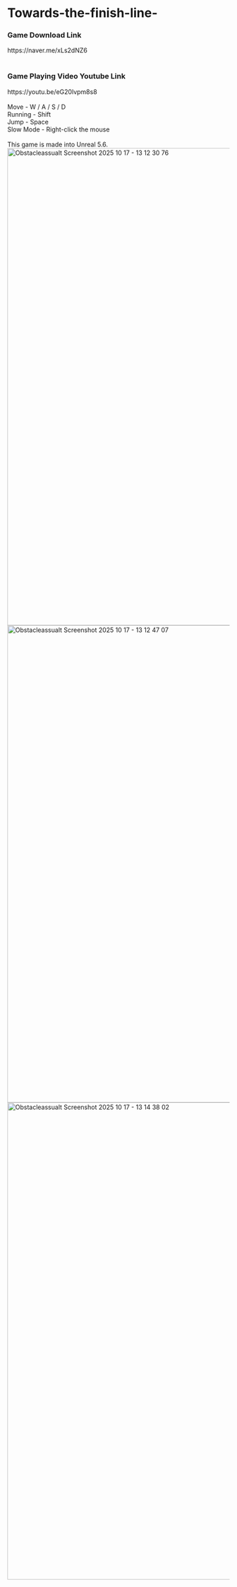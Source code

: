 # Towards-the-finish-line-
</h>
<h3>Game Download Link</h3>
https://naver.me/xLs2dNZ6<br><br>
<h3>Game Playing Video Youtube Link</h3>
https://youtu.be/eG20lvpm8s8<br><br>
Move - W / A / S / D<br>
Running - Shift<br>
Jump - Space<br>
Slow Mode - Right-click the mouse<br>
<br>This game is made into Unreal 5.6.
<img width="1920" height="1080" alt="Obstacleassualt Screenshot 2025 10 17 - 13 12 30 76" src="https://github.com/user-attachments/assets/6fddeef6-aa1a-49f4-b150-88218d6fdf9f" />
<img width="1920" height="1080" alt="Obstacleassualt Screenshot 2025 10 17 - 13 12 47 07" src="https://github.com/user-attachments/assets/770c56d8-de50-4362-916a-ae73a5f809c4" />
<img width="1920" height="1080" alt="Obstacleassualt Screenshot 2025 10 17 - 13 14 38 02" src="https://github.com/user-attachments/assets/c4e49312-0e63-48cc-bd92-ab86d05c4e1b" />
